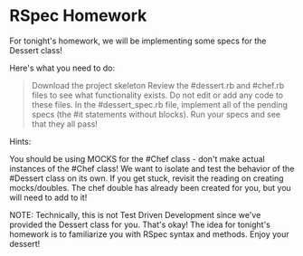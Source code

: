 # RSpec Homework

  For tonight's homework, we will be implementing some specs for the Dessert class!

  Here's what you need to do:

   > Download the project skeleton
   > Review the #dessert.rb and #chef.rb files to see what functionality exists. Do not edit or add any code to these files.
   > In the #dessert_spec.rb file, implement all of the pending specs (the #it statements without blocks).
   > Run your specs and see that they all pass!

  Hints:

  You should be using MOCKS for the #Chef class - don't make actual instances of the #Chef class! We want to isolate and test the behavior of the #Dessert class on its own. If you get stuck, revisit the reading on creating mocks/doubles. The chef double has already been created for you, but you will need to add to it!

  NOTE: Technically, this is not Test Driven Development since we've provided the Dessert class for you. That's okay! The idea for tonight's homework is to familiarize you with RSpec syntax and methods. Enjoy your dessert!
